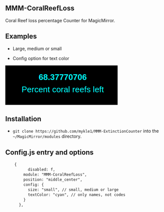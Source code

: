 ## MMM-CoralReefLoss

Coral Reef loss percentage Counter for MagicMirror.

## Examples

* Large, medium or small

* Config option for text color

![](images/2.png)

## Installation

* `git clone https://github.com/mykle1/MMM-ExtinctionCounter` into the `~/MagicMirror/modules` directory.

## Config.js entry and options

```
    {
          disabled: f,
        module: "MMM-CoralReefLoss",
        position: "middle_center",
        config: {
          size: "small", // small, medium or large
          textColor: "cyan", // only names, not codes
        }
      },
```

